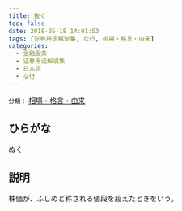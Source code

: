 ```yaml
---
title: 抜く
toc: false
date: 2018-05-18 14:01:53
tags: [证券用语解说集, な行, 相場・格言・由来]
categories:
  - 金融服务
  - 证券用语解说集
  - 日本語
  - な行
---
```


`分類：` [相場・格言・由来](/tags/相場・格言・由来/)

## ひらがな

ぬく

## 説明

株価が、ふしめと称される値段を超えたときをいう。
